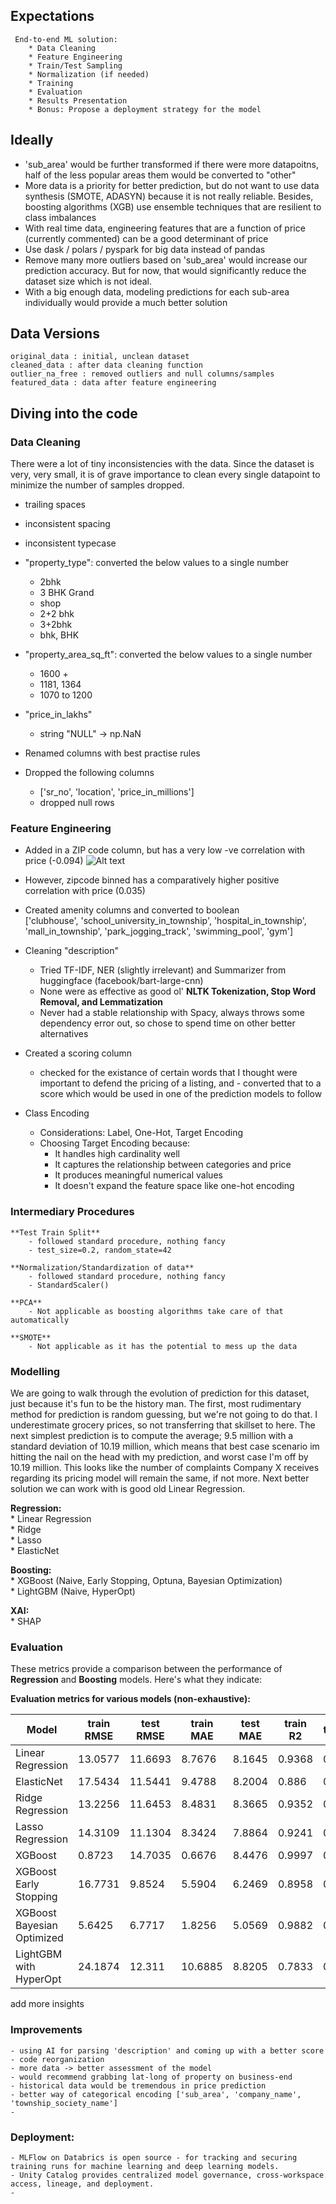 
## Expectations

     End-to-end ML solution:
        * Data Cleaning
        * Feature Engineering
        * Train/Test Sampling
        * Normalization (if needed)
        * Training
        * Evaluation
        * Results Presentation
        * Bonus: Propose a deployment strategy for the model
        

## Ideally
  - 'sub_area' would be further transformed if there were more datapoitns, half of the less popular areas them would be converted to "other"
  - More data is a priority for better prediction, but do not want to use data synthesis (SMOTE, ADASYN) because it is not really reliable. Besides, boosting algorithms (XGB) use ensemble techniques that are resilient to class imbalances
  - With real time data, engineering features that are a function of price (currently commented) can be a good determinant of price
  - Use dask / polars / pyspark for big data instead of pandas
  - Remove many more outliers based on 'sub_area' would increase our prediction accuracy. But for now, that would significantly reduce the dataset size which is not ideal.
  - With a big enough data, modeling predictions for each sub-area individually would provide a much better solution



## Data Versions
    original_data : initial, unclean dataset
    cleaned_data : after data cleaning function
    outlier_na_free : removed outliers and null columns/samples
    featured_data : data after feature engineering



## Diving into the code
### Data Cleaning

There were a lot of tiny inconsistencies with the data. Since the dataset is very, very small, it is of grave importance to clean every single datapoint to minimize the number of samples dropped. 

  * trailing spaces

  * inconsistent spacing

  * inconsistent typecase

  * "property_type": converted the below values to a single number  
      - 2bhk  
      - 3 BHK Grand  
      - shop  
      - 2+2 bhk  
      - 3+2bhk  
      - bhk, BHK

  * "property_area_sq_ft": converted the below values to a single number  
      - 1600 +  
      - 1181, 1364  
      - 1070 to 1200  

  * "price_in_lakhs"
      - string "NULL" -> np.NaN

  * Renamed columns with best practise rules

  * Dropped the following columns  
      - ['sr_no', 'location', 'price_in_millions']  
      - dropped null rows



### Feature Engineering

  * Added in a ZIP code column, but has a very low -ve correlation with price (-0.094)
      ![Alt text](image.png)

  * However, zipcode binned has a comparatively higher positive correlation with price (0.035)

  * Created amenity columns and converted to boolean  
      ['clubhouse', 'school_university_in_township', 'hospital_in_township', 'mall_in_township', 'park_jogging_track', 'swimming_pool', 'gym']

  * Cleaning "description"
      - Tried TF-IDF, NER (slightly irrelevant) and Summarizer from huggingface (facebook/bart-large-cnn)  
      - None were as effective as good ol' **NLTK Tokenization, Stop Word Removal, and Lemmatization**  
      - Never had a stable relationship with Spacy, always throws some dependency error out, so chose to spend time on other better alternatives

  * Created a scoring column
      - checked for the existance of certain words that I thought were important to defend the pricing of a listing, and - converted that to a score which would be used in one of the prediction models to follow

  * Class Encoding
      - Considerations: Label, One-Hot, Target Encoding
      - Choosing Target Encoding because:
          - It handles high cardinality well
          - It captures the relationship between categories and price
          - It produces meaningful numerical values
          - It doesn't expand the feature space like one-hot encoding

### Intermediary Procedures
    **Test Train Split**  
        - followed standard procedure, nothing fancy  
        - test_size=0.2, random_state=42  
    
    **Normalization/Standardization of data**  
        - followed standard procedure, nothing fancy  
        - StandardScaler()  

    **PCA**  
        - Not applicable as boosting algorithms take care of that automatically  

    **SMOTE**  
        - Not applicable as it has the potential to mess up the data  




### Modelling

We are going to walk through the evolution of prediction for this dataset, just because it's fun to be the history man. The first, most rudimentary method for prediction is random guessing, but we're not going to do that. I underestimate grocery prices, so not transferring that skillset to here. The next simplest prediction is to compute the average; 9.5 million with a standard deviation of 10.19 million, which means that best case scenario im hitting the nail on the head with my prediction, and worst case I'm off by 10.19 million. This looks like the number of complaints Company X receives regarding its pricing model will remain the same, if not more. Next better solution we can work with is good old Linear Regression.

  **Regression:**  
    * Linear Regression  
    * Ridge  
    * Lasso  
    * ElasticNet  

  **Boosting:**  
    * XGBoost (Naive, Early Stopping, Optuna, Bayesian Optimization)  
    * LightGBM (Naive, HyperOpt)  

  **XAI:**  
    * SHAP  




### Evaluation

These metrics provide a comparison between the performance of **Regression** and **Boosting** models. Here's what they indicate:

**Evaluation metrics for various models (non-exhaustive):**

Model | train RMSE | test RMSE | train MAE | test MAE | train R2 | test R2
--- | --- | --- | --- |--- |--- |---
Linear Regression | 13.0577 | 11.6693 | 8.7676 | 8.1645 | 0.9368 | 0.9284
ElasticNet | 17.5434 | 11.5441 | 9.4788 | 8.2004 | 0.886 | 0.93
Ridge Regression | 13.2256 | 11.6453 | 8.4831 | 8.3665 | 0.9352 | 0.9287
Lasso Regression | 14.3109 | 11.1304 | 8.3424 | 7.8864 | 0.9241 | 0.9349
XGBoost | 0.8723 | 14.7035 | 0.6676 | 8.4476 | 0.9997 | 0.8864
XGBoost Early Stopping | 16.7731 | 9.8524 | 5.5904 | 6.2469 | 0.8958 | 0.949
XGBoost Bayesian Optimized | 5.6425 | 6.7717 | 1.8256 | 5.0569 | 0.9882 | 0.9759
LightGBM with HyperOpt | 24.1874 | 12.311 | 10.6885 | 8.8205 | 0.7833 | 0.9204

add more insights


### Improvements

    - using AI for parsing 'description' and coming up with a better score
    - code reorganization
    - more data -> better assessment of the model
    - would recommend grabbing lat-long of property on business-end
    - historical data would be tremendous in price prediction
    - better way of categorical encoding ['sub_area', 'company_name', 'township_society_name']
    - 



### Deployment:
    - MLFlow on Databrics is open source - for tracking and securing training runs for machine learning and deep learning models.
    - Unity Catalog provides centralized model governance, cross-workspace access, lineage, and deployment.
    - 

